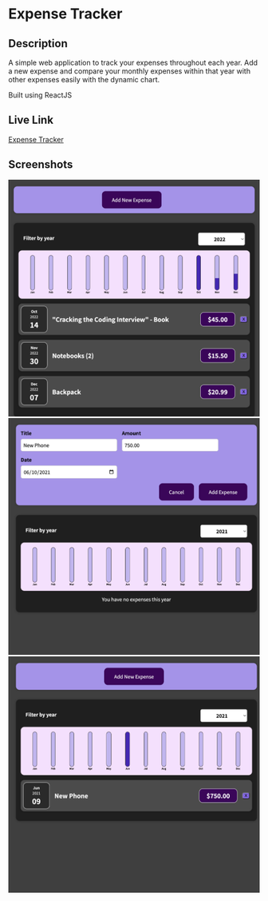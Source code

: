 # Expense Tracker

## Description

A simple web application to track your expenses throughout each year.
Add a new expense and compare your monthly expenses within that year with other expenses easily with the dynamic chart.

Built using ReactJS

## Live Link

[Expense Tracker](https://mbronstein1.github.io/expense-tracker/)

## Screenshots

![Screenshot of Expense Tracker](./public/assets/Screenshot1.png)
![Screenshot of Filling Form](./public/assets/Screenshot2.png)
![Screenshot of Updated Tracker](./public/assets/Screenshot3.png)
